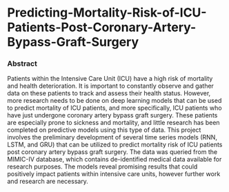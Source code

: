 # Predicting-Mortality-Risk-of-ICU-Patients-Post-Coronary-Artery-Bypass-Graft-Surgery

### Abstract 

Patients within the Intensive Care Unit (ICU) have a high risk of mortality and health deterioration. It is important to constantly observe and gather data on these patients to track and assess their health status. However, more research needs to be done on deep learning models that can be used to predict mortality of ICU patients, and more specifically, ICU patients who have just undergone coronary artery bypass graft surgery. These patients are especially prone to sickness and mortality, and little research has been completed on predictive models using this type of data. This project involves the preliminary development of several time series models (RNN, LSTM, and GRU) that can be utilized to predict mortality risk of ICU patients post coronary artery bypass graft surgery. The data was queried from the MIMIC-IV database, which contains de-identified medical data available for research purposes. The models reveal promising results that could positively impact patients within intensive care units, however further work and research are necessary.

